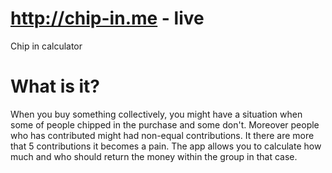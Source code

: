 # http://chip-in.me - live
Chip in calculator

# What is it?
When you buy something collectively, you might have a situation when some of people chipped in the purchase and some don't. Moreover people who has contributed might had non-equal contributions. It there are more that 5 contributions it becomes a pain.
The app allows you to calculate how much and who should return the money within the group in that case.
